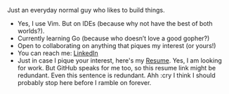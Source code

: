 Just an everyday normal guy who likes to build things.

- Yes, I use Vim. But on IDEs (because why not have the best of both worlds?).
- Currently learning Go (because who doesn’t love a good gopher?)
- Open to collaborating on anything that piques my interest (or yours!)
- You can reach me: [LinkedIn](https://www.linkedin.com/in/shivam-parihar/)
- Just in case I pique your interest, here's my [Resume](https://drive.google.com/file/d/1NvQLPgwKcJD0M44jr-Yo7Bl-4uQPQkTu/view?usp=sharing). Yes, I am looking for work. But GitHub speaks for me too, so this resume link might be redundant. Even this sentence is redundant. Ahh :cry I think I should probably stop here before I ramble on forever.
